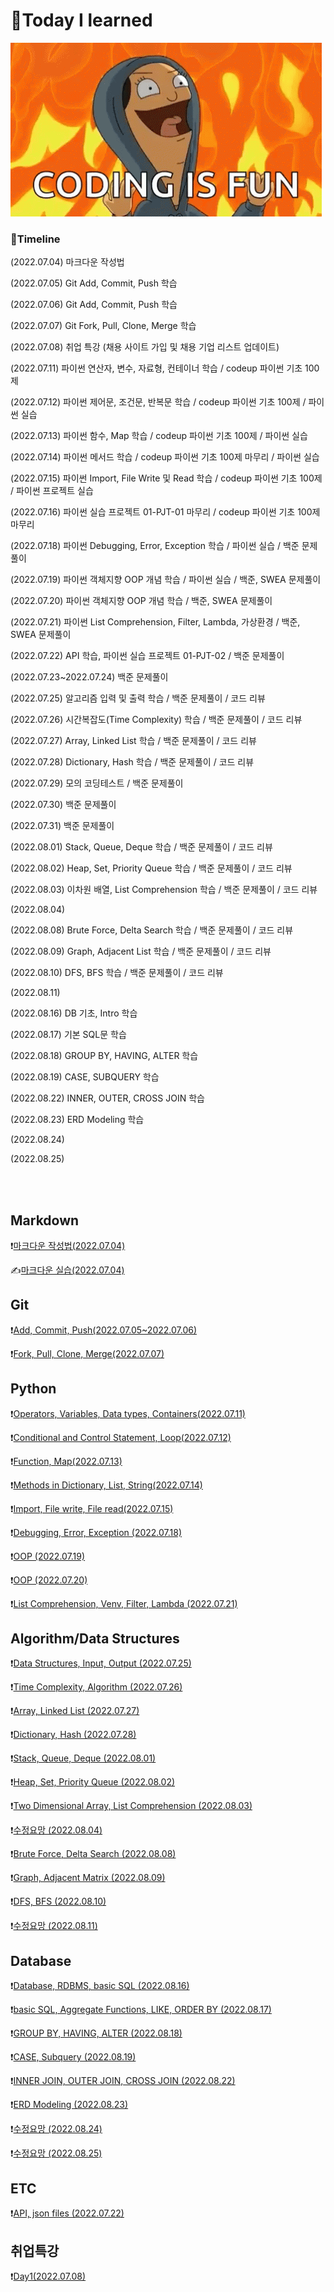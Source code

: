 # 📖Today I learned

![tenor](README.assets/tenor.gif)

### 📆Timeline

(2022.07.04) 마크다운 작성법

(2022.07.05) Git Add, Commit, Push 학습

(2022.07.06) Git Add, Commit, Push 학습

(2022.07.07) Git Fork, Pull, Clone, Merge 학습

(2022.07.08) 취업 특강 (채용 사이트 가입 및 채용 기업 리스트 업데이트)

(2022.07.11) 파이썬 연산자, 변수, 자료형, 컨테이너 학습 / codeup 파이썬 기초 100제

(2022.07.12) 파이썬 제어문, 조건문, 반복문 학습 / codeup 파이썬 기초 100제 / 파이썬 실습

(2022.07.13) 파이썬 함수, Map 학습 / codeup 파이썬 기초 100제 / 파이썬 실습

(2022.07.14) 파이썬 메서드 학습 / codeup 파이썬 기초 100제 마무리 / 파이썬 실습

(2022.07.15) 파이썬 Import, File Write 및 Read 학습 / codeup 파이썬 기초 100제 / 파이썬 프로젝트 실습

(2022.07.16) 파이썬 실습 프로젝트 01-PJT-01 마무리 / codeup 파이썬 기초 100제 마무리

(2022.07.18) 파이썬 Debugging, Error, Exception 학습 / 파이썬 실습 / 백준 문제풀이

(2022.07.19) 파이썬 객체지향 OOP 개념 학습 / 파이썬 실습 / 백준, SWEA 문제풀이

(2022.07.20) 파이썬 객체지향 OOP 개념 학습 / 백준, SWEA 문제풀이

(2022.07.21) 파이썬 List Comprehension, Filter, Lambda, 가상환경 / 백준, SWEA 문제풀이

(2022.07.22) API 학습, 파이썬 실습 프로젝트 01-PJT-02 / 백준 문제풀이

(2022.07.23~2022.07.24) 백준 문제풀이

(2022.07.25) 알고리즘 입력 및 출력 학습 / 백준 문제풀이 / 코드 리뷰

(2022.07.26) 시간복잡도(Time Complexity) 학습 / 백준 문제풀이 / 코드 리뷰

(2022.07.27) Array, Linked List 학습 / 백준 문제풀이 / 코드 리뷰

(2022.07.28) Dictionary, Hash 학습 / 백준 문제풀이 / 코드 리뷰

(2022.07.29) 모의 코딩테스트 / 백준 문제풀이

(2022.07.30) 백준 문제풀이

(2022.07.31) 백준 문제풀이

(2022.08.01) Stack, Queue, Deque 학습 / 백준 문제풀이 / 코드 리뷰

(2022.08.02) Heap, Set, Priority Queue 학습 / 백준 문제풀이 / 코드 리뷰

(2022.08.03) 이차원 배열, List Comprehension 학습 / 백준 문제풀이 / 코드 리뷰

(2022.08.04)

(2022.08.08) Brute Force, Delta Search 학습 / 백준 문제풀이 / 코드 리뷰

(2022.08.09) Graph, Adjacent List 학습 / 백준 문제풀이 / 코드 리뷰

(2022.08.10) DFS, BFS 학습 / 백준 문제풀이 / 코드 리뷰

(2022.08.11)

(2022.08.16) DB 기초, Intro 학습

(2022.08.17) 기본 SQL문 학습

(2022.08.18) GROUP BY, HAVING, ALTER 학습

(2022.08.19) CASE, SUBQUERY 학습

(2022.08.22) INNER, OUTER, CROSS JOIN 학습

(2022.08.23) ERD Modeling 학습

(2022.08.24)

(2022.08.25)

<br><br>

## Markdown

❗[마크다운 작성법(2022.07.04)](./Markdown/Markdown_prac.md)

✍️[마크다운 실습(2022.07.04)](./Markdown/Markdown_Assignment.md)

## Git

❗[Add, Commit, Push(2022.07.05~2022.07.06)](./Git/220705_Git_Bash.md)

❗[Fork, Pull, Clone, Merge(2022.07.07)](./Git/220707_Git_Merge_Pull.md)

## Python

❗[Operators, Variables, Data types, Containers(2022.07.11)](./Python/220711_Python.md)

❗[Conditional and Control Statement, Loop(2022.07.12)](./Python/220712_Python.md)

❗[Function, Map(2022.07.13)](./Python/220713_Python.md)

❗[Methods in Dictionary, List, String(2022.07.14)](./Python/220714_Python.md)

❗[Import, File write, File read(2022.07.15)](./Python/220715_Python.md)

❗[Debugging, Error, Exception (2022.07.18)](./Python/220718_Python.md)

❗[OOP (2022.07.19)](./Python/220719_Python.md)

❗[OOP (2022.07.20)](./Python/220720_Python.md)

❗[List Comprehension, Venv, Filter, Lambda (2022.07.21)](./Python/220721_Python.md)

## Algorithm/Data Structures

❗[Data Structures, Input, Output (2022.07.25)](./Algorithm/220725_Algorithm.md)

❗[Time Complexity, Algorithm (2022.07.26)](./Algorithm/220726_Algorithm.md)

❗[Array, Linked List (2022.07.27)](./Algorithm/220727_Algorithm.md)

❗[Dictionary, Hash (2022.07.28)](./Algorithm/220728_Algorithm.md)

❗[Stack, Queue, Deque (2022.08.01)](./Algorithm/220801_Algorithm.md)

❗[Heap, Set, Priority Queue (2022.08.02)](./Algorithm/220802_Algorithm.md)

❗[Two Dimensional Array, List Comprehension (2022.08.03)](./Algorithm/220803_Algorithm.md)

❗[수정요망 (2022.08.04)](./Algorithm/220804_Algorithm.md)

❗[Brute Force, Delta Search (2022.08.08)](./Algorithm/220808_Algorithm.md)

❗[Graph, Adjacent Matrix (2022.08.09)](./Algorithm/220809_Algorithm.md)

❗[DFS, BFS (2022.08.10)](./Algorithm/220810_Algorithm.md)

❗[수정요망 (2022.08.11)](./Algorithm/220811_Algorithm.md)

## Database

❗[Database, RDBMS, basic SQL (2022.08.16)](./Database/220816_Database.md)

❗[basic SQL, Aggregate Functions, LIKE, ORDER BY (2022.08.17)](./Database/220817_Database.md)

❗[GROUP BY, HAVING, ALTER (2022.08.18)](./Database/220818_Database.md)

❗[CASE, Subquery (2022.08.19)](./Database/220819_Database.md)

❗[INNER JOIN, OUTER JOIN, CROSS JOIN (2022.08.22)](./Database/220822_Database.md)

❗[ERD Modeling (2022.08.23)](./Database/220823_Database.md)

❗[수정요망 (2022.08.24)](./Database/220824_Database.md)

❗[수정요망 (2022.08.25)](./Database/220825_Database.md)

## ETC

❗[API, json files (2022.07.22)](./Python/220722_Python.md)

## 취업특강

❗[Day1(2022.07.08)](./ETC/220708_JOB.md)
